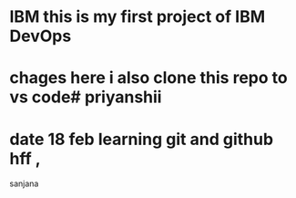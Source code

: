 # IBM this is my first project of IBM DevOps

# chages here i also clone this repo to vs code# priyanshii  
# date 18 feb learning git and github hff ,



sanjana
